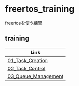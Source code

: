 # freertos_training
freertosを使う練習 

## training

| Link                                                     |
|----------------------------------------------------------|
| [01_Task_Creation](01_Task_Creation/README.md)           |
| [02_Task_Control](02_Task_Control/README.md)             |
| [03_Queue_Management](03_Queue_Management/README.md)     |
